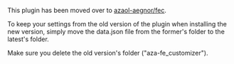 This plugin has been moved over to [azaol-aegnor/fec](https://github.com/azaol-aegnor/fec/).

To keep your settings from the old version of the plugin when installing the new version,
simply move the data.json file from the former's folder to the latest's folder.

Make sure you delete the old version's folder ("aza-fe_customizer").
